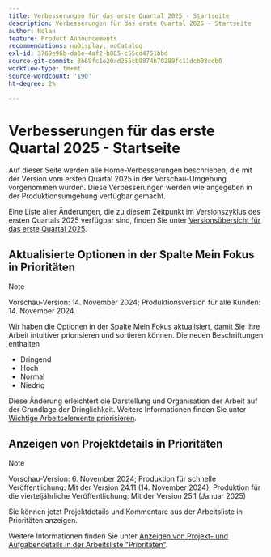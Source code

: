 ```yaml
---
title: Verbesserungen für das erste Quartal 2025 - Startseite
description: Verbesserungen für das erste Quartal 2025 - Startseite
author: Nolan
feature: Product Announcements
recommendations: noDisplay, noCatalog
exl-id: 3769e96b-da6e-4af2-b885-c55cd4751bbd
source-git-commit: 8b69fc1e20ad255cb9874b70289fc11dcb03cdb0
workflow-type: tm+mt
source-wordcount: '190'
ht-degree: 2%

---
```


# Verbesserungen für das erste Quartal 2025 - Startseite

Auf dieser Seite werden alle Home-Verbesserungen beschrieben, die mit der Version vom ersten Quartal 2025 in der Vorschau-Umgebung vorgenommen wurden. Diese Verbesserungen werden wie angegeben in der Produktionsumgebung verfügbar gemacht.

Eine Liste aller Änderungen, die zu diesem Zeitpunkt im Versionszyklus des ersten Quartals 2025 verfügbar sind, finden Sie unter [Versionsübersicht für das erste Quartal 2025](/help/quicksilver/product-announcements/product-releases/25-q1-release-activity/25-q1-release-overview.md).

## Aktualisierte Optionen in der Spalte Mein Fokus in Prioritäten

>[!NOTE]
>
>Vorschau-Version: 14. November 2024; Produktionsversion für alle Kunden: 14. November 2024

Wir haben die Optionen in der Spalte Mein Fokus aktualisiert, damit Sie Ihre Arbeit intuitiver priorisieren und sortieren können. Die neuen Beschriftungen enthalten

* Dringend
* Hoch
* Normal
* Niedrig

Diese Änderung erleichtert die Darstellung und Organisation der Arbeit auf der Grundlage der Dringlichkeit. Weitere Informationen finden Sie unter [Wichtige Arbeitselemente priorisieren](/help/quicksilver/workfront-basics/priorities/prioritize-work-items.md).

## Anzeigen von Projektdetails in Prioritäten

>[!NOTE]
>
>Vorschau-Version: 6. November 2024; Produktion für schnelle Veröffentlichung: Mit der Version 24.11 (14. November 2024); Produktion für die vierteljährliche Veröffentlichung: Mit der Version 25.1 (Januar 2025)

Sie können jetzt Projektdetails und Kommentare aus der Arbeitsliste in Prioritäten anzeigen.

Weitere Informationen finden Sie unter [Anzeigen von Projekt- und Aufgabendetails in der Arbeitsliste &quot;Prioritäten&quot;](/help/quicksilver/workfront-basics/priorities/view-task-project-details.md).
